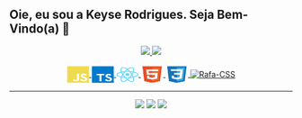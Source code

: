 ## Oie, eu sou a Keyse Rodrigues. Seja Bem-Vindo(a) 👋


<div align="center">
  <a href="https://github.com/KeyseRodrigues">
  <img height="180em" src="https://github-readme-stats.vercel.app/api?username=KeyseRodrigues&show_icons=true&theme=panda&include_all_commits=false&count_private=true"/>
  <img height="180em" src="https://github-readme-stats.vercel.app/api/top-langs/?username=KeyseRodrigues&layout=compact&langs_count=7&theme=panda"/>
</div>
  <br>
<div style="display: inline_block" align="center">
  <img align="center" alt="Rafa-Js" height="30" width="40" src="https://raw.githubusercontent.com/devicons/devicon/master/icons/javascript/javascript-plain.svg">
  <img align="center" alt="Rafa-Ts" height="30" width="40" src="https://raw.githubusercontent.com/devicons/devicon/master/icons/typescript/typescript-plain.svg">
  <img align="center" alt="Rafa-React" height="30" width="40" src="https://raw.githubusercontent.com/devicons/devicon/master/icons/react/react-original.svg">
  <img align="center" alt="Rafa-HTML" height="30" width="40" src="https://raw.githubusercontent.com/devicons/devicon/master/icons/html5/html5-original.svg">
  <img align="center" alt="Rafa-CSS" height="30" width="40" src="https://raw.githubusercontent.com/devicons/devicon/master/icons/css3/css3-original.svg">
  <img align="center" alt="Rafa-CSS" height="30" width="40" src="https://cdn.jsdelivr.net/gh/devicons/devicon/icons/bulma/bulma-plain.svg">
</div>
  <hr>
 <div align="center"> 
  <a href="https://instagram.com/heykeysee" target="_blank"><img src="https://img.shields.io/badge/Instagram-E4405F?style=for-the-badge&logo=instagram&logoColor=white" target="_blank"></a>
  <a href = "mailto:keyse.rodrigues11@gmail.com"><img src="https://img.shields.io/badge/-Gmail-%23333?style=for-the-badge&logo=gmail&logoColor=white" target="_blank"></a>
  <a href="https://www.linkedin.com/in/keyse-rodrigues-788603a1/" target="_blank"><img src="https://img.shields.io/badge/-LinkedIn-%230077B5?style=for-the-badge&logo=linkedin&logoColor=white" target="_blank"></a>  
</div>
